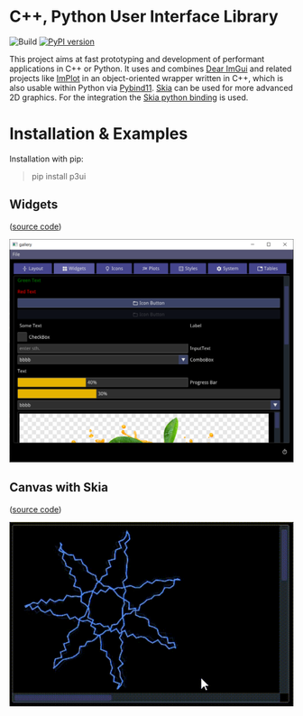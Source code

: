# C++, Python User Interface Library
![Build](https://github.com/0lru/p3ui/workflows/Build/badge.svg)
[![PyPI version](https://badge.fury.io/py/p3ui.svg)](https://badge.fury.io/py/p3ui)

This project aims at fast prototyping and development of performant applications in C++ or Python. It uses and combines [Dear ImGui](https://github.com/ocornut/imgui) and related projects like [ImPlot](https://github.com/epezent/implot) in an object-oriented wrapper written in C++, which is also usable within Python via [Pybind11](https://github.com/pybind/pybind11).
[Skia](skia.org) can be used for more advanced 2D graphics. For the integration the [Skia python binding](https://github.com/kyamagu/skia-python) is used.


#  Installation & Examples

Installation with pip:

> pip install p3ui

## Widgets 
([source code](python/gallery))

![widgets](https://raw.githubusercontent.com/0lru/p3ui/main/doc/widgets.png)

## Canvas with Skia 
([source code](python/canvas))

![widgets](https://raw.githubusercontent.com/0lru/p3ui/main/doc/canvas.gif)
